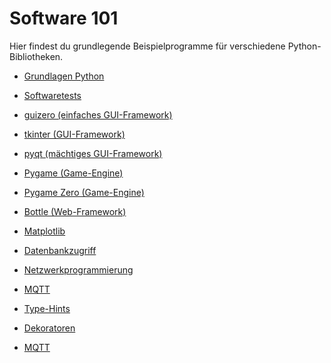 # Software 101

Hier findest du grundlegende Beispielprogramme für verschiedene 
Python-Bibliotheken.

- [Grundlagen Python](python/README.md)
- [Softwaretests](testing/README.md)

- [guizero (einfaches GUI-Framework)](guizero/README.md)
- [tkinter (GUI-Framework)](tkinter/README.md)
- [pyqt (mächtiges GUI-Framework)](pyqt/README.md)

- [Pygame (Game-Engine)](pygame/README.md)
- [Pygame Zero (Game-Engine)](pygame-zero/README.md)

- [Bottle (Web-Framework)](bottle/README.md)
- [Matplotlib](matplotlib/README.md)
- [Datenbankzugriff](datenbank/README.md)
- [Netzwerkprogrammierung](netzwerk/README.md)
- [MQTT](mqtt/README.md)
- [Type-Hints](typen/README.md)
- [Dekoratoren](decorator/README.md)

- [MQTT](mqtt/README.md)
